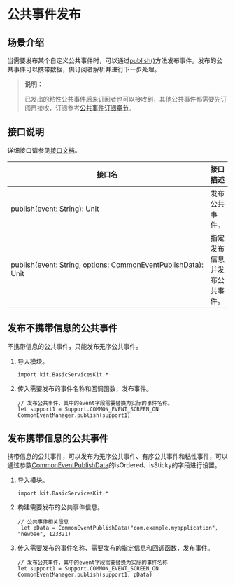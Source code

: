 # 公共事件发布

## 场景介绍

当需要发布某个自定义公共事件时，可以通过[publish()](../../../../API_Reference/source_zh_cn/apis/BasicServicesKit/cj-apis-common_event_manager.md#static-func-publishstring)方法发布事件。发布的公共事件可以携带数据，供订阅者解析并进行下一步处理。

> **说明：**
>
> 已发出的粘性公共事件后来订阅者也可以接收到，其他公共事件都需要先订阅再接收，订阅参考[公共事件订阅章节](./cj-common-event-subscription.md)。

## 接口说明

详细接口请参见[接口文档](../../../../API_Reference/source_zh_cn/apis/BasicServicesKit/cj-apis-common_event_manager.md#static-func-publishstring)。

| 接口名                                                       | 接口描述                     |
| ------------------------------------------------------------ | ---------------------------- |
| publish(event:&nbsp;String): Unit | 发布公共事件。               |
| publish(event:&nbsp;String,&nbsp;options:&nbsp;[CommonEventPublishData](../../../../API_Reference/source_zh_cn/apis/BasicServicesKit/cj-apis-common_event_manager.md#struct-commoneventpublishdata)): Unit | 指定发布信息并发布公共事件。 |

## 发布不携带信息的公共事件

不携带信息的公共事件，只能发布无序公共事件。

1. 导入模块。

   <!-- compile -->

   ```cangjie
   import kit.BasicServicesKit.*
   ```

2. 传入需要发布的事件名称和回调函数，发布事件。

   <!-- compile -->

   ```cangjie
   // 发布公共事件，其中的event字段需要替换为实际的事件名称。
   let support1 = Support.COMMON_EVENT_SCREEN_ON
   CommonEventManager.publish(support1)
   ```

## 发布携带信息的公共事件

携带信息的公共事件，可以发布为无序公共事件、有序公共事件和粘性事件，可以通过参数[CommonEventPublishData](../../../../API_Reference/source_zh_cn/apis/BasicServicesKit/cj-apis-common_event_manager.md#struct-commoneventpublishdata)的isOrdered、isSticky的字段进行设置。

1. 导入模块。

   <!-- compile -->

   ```cangjie
   import kit.BasicServicesKit.*
   ```

2. 构建需要发布的公共事件信息。

   <!-- compile -->

   ```cangjie
   // 公共事件相关信息
    let pData = CommonEventPublishData("com.example.myapplication", "newbee", 123321)
   ```

3. 传入需要发布的事件名称、需要发布的指定信息和回调函数，发布事件。

   <!-- compile -->

   ```cangjie
   // 发布公共事件，其中的event字段需要替换为实际的事件名称
   let support1 = Support.COMMON_EVENT_SCREEN_ON
   CommonEventManager.publish(support1, pData)
   ```
